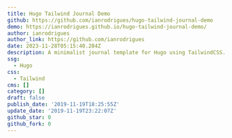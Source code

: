 ```yaml
---
title: Hugo Tailwind Journal Demo
github: https://github.com/ianrodrigues/hugo-tailwind-journal-demo
demo: https://ianrodrigues.github.io/hugo-tailwind-journal-demo/
author: ianrodrigues
author_link: https://github.com/ianrodrigues
date: 2023-11-28T05:15:40.284Z
description: A minimalist journal template for Hugo using TailwindCSS.
ssg:
  - Hugo
css:
  - Tailwind
cms: []
category: []
draft: false
publish_date: '2019-11-19T18:25:55Z'
update_date: '2019-11-19T23:22:07Z'
github_star: 0
github_fork: 0
---
```

